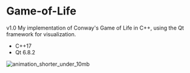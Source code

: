 # Game-of-Life
v1.0
My implementation of Conway's Game of Life in C++, using the Qt framework for visualization.
- C++17
- Qt 6.8.2

![animation_shorter_under_10mb](https://github.com/user-attachments/assets/7547bbae-2cf4-4507-b5c8-9cdd0c3df38a)
